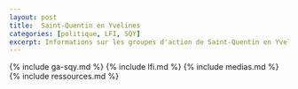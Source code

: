 ```yaml
---
layout: post
title:  Saint-Quentin en Yvelines
categories: [politique, LFI, SQY]
excerpt: Informations sur les groupes d'action de Saint-Quentin en Yvelines
---
```

{% include ga-sqy.md %}
{% include lfi.md %}
{% include medias.md %}
{% include ressources.md %}
